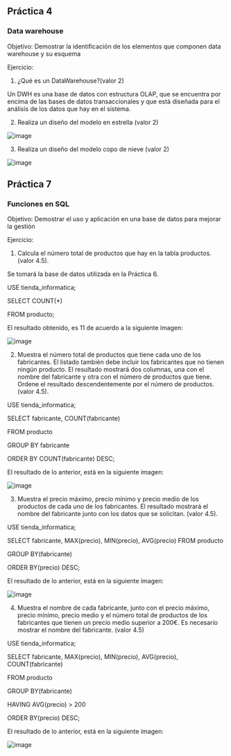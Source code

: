 
## Práctica 4
### Data warehouse

Objetivo: Demostrar la identificación de los elementos que componen data warehouse y
su esquema

Ejercicio:

1. ¿Qué es un DataWarehouse?(valor 2)

Un DWH es una base de datos con estructura OLAP, que se encuentra por encima de las bases de datos transaccionales y que está diseñada para el análisis de los datos que hay en el sistema.

2. Realiza un diseño del modelo en estrella (valor 2)

![image](https://user-images.githubusercontent.com/104698382/173476141-24896c07-ee27-47ea-ba14-3b4a65f33cf3.png)


3. Realiza un diseño del modelo copo de nieve (valor 2)

![image](https://user-images.githubusercontent.com/104698382/173476726-608a50d9-c982-4f0a-bbb0-24ed98627434.png)


## Práctica 7
### Funciones en SQL
Objetivo: Demostrar el uso y aplicación en una base de datos para mejorar la gestión

Ejercicio:

1. Calcula el número total de productos que hay en la tabla productos. (valor 4.5).

Se tomará la base de datos utilizada en la Práctica 6.

USE tienda_informatica;

SELECT COUNT(*)

  FROM producto;
  
  
El resultado obtenido, es 11 de acuerdo a la siguiente imagen:

![image](https://user-images.githubusercontent.com/104698382/173477437-898f30df-cf92-4b74-9353-4ff853f19d70.png)



2. Muestra el número total de productos que tiene cada uno de los fabricantes. El listado
también debe incluir los fabricantes que no tienen ningún producto. El resultado
mostrará dos columnas, una con el nombre del fabricante y otra con el número de
productos que tiene. Ordene el resultado descendentemente por el número de
productos. (valor 4.5).

USE tienda_informatica;

SELECT fabricante, COUNT(fabricante)

  FROM producto 
  
GROUP BY fabricante

ORDER BY COUNT(fabricante) DESC;


El resultado de lo anterior, está en la siguiente imagen:

![image](https://user-images.githubusercontent.com/104698382/173482551-4cf44cbc-f988-4aa0-9629-235dcee74740.png)



3. Muestra el precio máximo, precio mínimo y precio medio de los productos de cada
uno de los fabricantes. El resultado mostrará el nombre del fabricante junto con los
datos que se solicitan. (valor 4.5).

USE tienda_informatica;


SELECT fabricante, MAX(precio), MIN(precio), AVG(precio) FROM producto


GROUP BY(fabricante)

ORDER BY(precio) DESC;

El resultado de lo anterior, está en la siguiente imagen:

![image](https://user-images.githubusercontent.com/104698382/173488216-31432682-65a7-4ac2-94ab-0a3058c920b6.png)



4. Muestra el nombre de cada fabricante, junto con el precio máximo, precio mínimo,
precio medio y el número total de productos de los fabricantes que tienen un precio
medio superior a 200€. Es necesario mostrar el nombre del fabricante. (valor 4.5)

USE tienda_informatica;

SELECT fabricante, MAX(precio), MIN(precio), AVG(precio), COUNT(fabricante) 

FROM producto

GROUP BY(fabricante)

HAVING AVG(precio) > 200

ORDER BY(precio) DESC;


El resultado de lo anterior, está en la siguiente imagen:

![image](https://user-images.githubusercontent.com/104698382/173489642-7a98768b-a167-4339-9773-1d0cb4b927c7.png)



